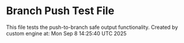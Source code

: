 # Branch Push Test File
This file tests the push-to-branch safe output functionality.
Created by custom engine at: Mon Sep  8 14:25:40 UTC 2025
